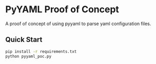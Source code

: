 # PyYAML Proof of Concept
A proof of concept of using pyyaml to parse yaml configuration files.

## Quick Start
```bash
pip install -r requirements.txt
python pyyaml_poc.py
```